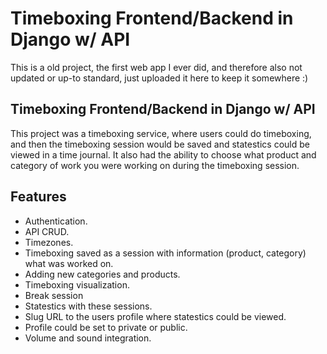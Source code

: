# Timeboxing Frontend/Backend in Django w/ API

This is a old project, the first web app I ever did, and therefore also not updated or up-to standard, just uploaded it here to keep it somewhere :)


## Timeboxing Frontend/Backend in Django w/ API

This project was a timeboxing service, where users could do timeboxing, and then the timeboxing session would be saved and statestics could be viewed in a time journal.
It also had the ability to choose what product and category of work you were working on during the timeboxing session.

## Features
- Authentication.
- API CRUD.
- Timezones.
- Timeboxing saved as a session with information (product, category) what was worked on.
- Adding new categories and products.
- Timeboxing visualization.
- Break session
- Statestics with these sessions.
- Slug URL to the users profile where statestics could be viewed.
- Profile could be set to private or public.
- Volume and sound integration.
